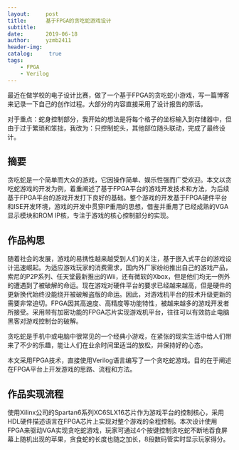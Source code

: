 ```yaml
---
layout:     post
title:      基于FPGA的贪吃蛇游戏设计
subtitle:   
date:       2019-06-18
author:     yzmb2411
header-img: 
catalog: 	 true
tags:
	- FPGA
    - Verilog	
---
```


最近在做学校的电子设计比赛，做了一个基于FPGA的贪吃蛇小游戏，写一篇博客来记录一下自己的创作过程。大部分的内容直接采用了设计报告的原话。

对于重点：蛇身控制部分，我开始的想法是将每个格子的坐标输入到存储器中，但由于过于繁琐和笨拙，我改为：只控制蛇头，其他部位随头联动，完成了最终设计。

##  摘要 
贪吃蛇是一个简单而大众的游戏，它因操作简单、娱乐性强而广受欢迎。本文以贪吃蛇游戏的开发为例，着重阐述了基于FPGA平台的游戏开发技术和方法，为后续基于FPGA平台的游戏开发打下良好的基础。整个游戏的开发基于FPGA硬件平台和ISE开发环境，游戏的开发中贯穿IP重用的思想，借鉴并重用了已经成熟的VGA显示模块和ROM IP核，专注于游戏的核心控制部分的实现。

## 作品构思

随着社会的发展，游戏的易携性越来越受到人们的关注，基于嵌入式平台的游戏设计迅速崛起。为适应游戏玩家的消费需求，国内外厂家纷纷推出自己的游戏产品，索尼的P2P系列、任天堂最新推出的Wii，还有微软的Xbox，但是他们均无一例外的遭遇到了被破解的命运。现在游戏对硬件平台的要求已经越来越高，但是硬件的更新换代始终没能绕开被破解盗版的命运。因此，对游戏机平台的技术升级更新的需要非常迫切。FPGA因其高速度、高精度等功能特性，被越来越多的游戏开发者所接受。采用带有加密功能的FPGA芯片实现游戏机平台，往往可以有效防止电脑黑客对游戏控制台的破解。

贪吃蛇是手机中或电脑中很常见的一个经典小游戏，在紧张的现实生活中给人们带来了不少的乐趣，能让人们在业余时间里适当的放松，并保持好的心态。   

本文采用FPGA技术，直接使用Verilog语言编写了一个贪吃蛇游戏。目的在于阐述在FPGA平台上开发游戏的思路、流程和方法。

## 作品实现流程

使用Xilinx公司的Spartan6系列XC6SLX16芯片作为游戏平台的控制核心，采用HDL硬件描述语言在FPGA芯片上实现对整个游戏的全程控制。本次设计使用FPGA来驱动VGA实现贪吃蛇游戏，玩家可通过4个按键控制贪吃蛇不断地吞食屏幕上随机出现的苹果，贪食蛇的长度也随之加长，8段数码管实时显示玩家得分。 

